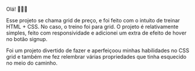 Olá! 🙋🏾‍♂️

Esse projeto se chama grid de preço, e foi feito com o intuito de treinar HTML + CSS.
No caso, o treino foi para grid. O projeto é relativamente simples, feito com responsividade e adicionei um extra de efeito de hover no botão signup.

Foi um projeto divertido de fazer e aperfeiçoou minhas habilidades no CSS grid e também me fez relembrar várias propriedades que tinha esquecido no meio do caminho.
